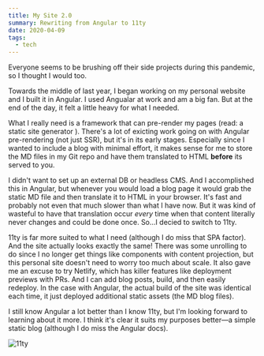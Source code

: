 ```yaml
---
title: My Site 2.0
summary: Rewriting from Angular to 11ty
date: 2020-04-09
tags:
  - tech
---
```


Everyone seems to be brushing off their side projects during this pandemic, so I thought I would too.

Towards the middle of last year, I began working on my personal website and I built it in Angular. I used Angualar at work and am a big fan. But at the end of the day, it felt a little heavy for what I needed. 

What I really need is a framework that can pre-render my pages (read: a static site generator ). There's a lot of exicting work going on with Angular pre-rendering (not just SSR), but it's in its early stages. Especially since I wanted to include a blog with minimal effort, it makes sense for me to store the MD files in my Git repo and have them translated to HTML **before** its served to you.

I didn't want to set up an external DB or headless CMS. And I accomplished this in Angular, but whenever you would load a blog page it would grab the static MD file and then translate it to HTML in your browser. It's fast and probably not even that much slower than what I have now. But it was kind of wasteful to have that translation occur *every* time when that content literally never changes and could be done once. So...I decied to switch to 11ty. 

11ty is far more suited to what I need (although I do miss that SPA factor). And the site actually looks exactly the same! There was some unrolling to do since I no longer get things like components with content projection, but this personal site doesn't need to worry too much about scale. It also gave me an excuse to try Netlify, which has killer features like deployment previews with PRs. And I can add blog posts, build, and then easily redeploy. In the case with Angular, the actual build of the site was identical each time, it just deployed additional static assets (the MD blog files). 

I still know Angular a lot better than I know 11ty, but I'm looking forward to learning about it more. I think it's clear it suits my purposes better—a simple static blog (although I do miss the Angular docs). 

![11ty](https://camo.githubusercontent.com/f1a9a3921ae3ea9bd2b024d763bdddd8c931be6f/68747470733a2f2f7777772e313174792e696f2f696d672f6c6f676f2d6769746875622e706e67)
